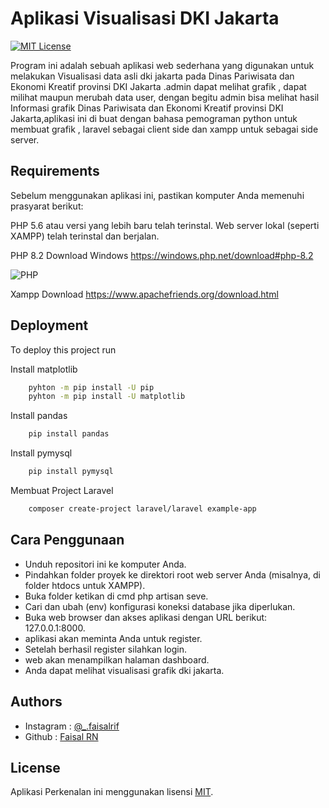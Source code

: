 
# Aplikasi Visualisasi DKI Jakarta

[![MIT License](https://img.shields.io/badge/License-MIT-green.svg)](https://choosealicense.com/licenses/mit/)

Program ini adalah sebuah aplikasi web sederhana yang digunakan untuk melakukan Visualisasi data asli dki jakarta pada Dinas Pariwisata dan Ekonomi Kreatif provinsi DKI Jakarta .admin dapat melihat grafik , dapat milihat maupun merubah data user, dengan begitu admin bisa melihat hasil Informasi grafik Dinas Pariwisata dan Ekonomi Kreatif provinsi DKI Jakarta,aplikasi ini di buat dengan bahasa pemograman python untuk membuat grafik , laravel sebagai client side dan xampp untuk sebagai side server.


##  Requirements

Sebelum menggunakan aplikasi ini, pastikan komputer Anda memenuhi prasyarat berikut:

PHP 5.6 atau versi yang lebih baru telah terinstal.
Web server lokal (seperti XAMPP) telah terinstal dan berjalan.

PHP 8.2 Download Windows https://windows.php.net/download#php-8.2

![PHP](https://img.shields.io/badge/php-%23777BB4.svg?style=for-the-badge&logo=php&logoColor=white)

Xampp Download https://www.apachefriends.org/download.html

## Deployment

To deploy this project run

Install matplotlib

```bash
    pyhton -m pip install -U pip
    pyhton -m pip install -U matplotlib
```

Install pandas

```bash
    pip install pandas
```

Install pymysql

```bash
    pip install pymysql
```

Membuat Project Laravel

```bash
    composer create-project laravel/laravel example-app
```


## Cara Penggunaan

- Unduh repositori ini ke komputer Anda.
- Pindahkan folder proyek ke direktori root web server Anda (misalnya, di folder htdocs untuk XAMPP).
- Buka folder ketikan di cmd php artisan seve.
- Cari dan ubah (env) konfigurasi koneksi database jika diperlukan.
- Buka web browser dan akses aplikasi dengan URL berikut: 127.0.0.1:8000.
- aplikasi akan meminta Anda untuk register.     
- Setelah berhasil register silahkan login.
- web akan menampilkan halaman dashboard.
- Anda dapat melihat visualisasi grafik dki jakarta.



## Authors

- Instagram : [@_.faisalrif](https://www.instagram.com/faisalrif._/?next=%2F&hl=en)
- Github : [Faisal RN](https://github.com/FaisalRifkyN)


## License

Aplikasi Perkenalan ini menggunakan lisensi [MIT](https://choosealicense.com/licenses/mit/).



